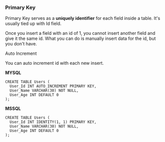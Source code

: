 
### Primary Key

Primary Key serves as a **uniquely identifier** for each field inside a table.
It's usually tied up with Id field. 

Once you insert a field with an id of 1, you cannot insert another field and give it
the same id. 
What you can do is manually insert data for the id, but you don't have.

Auto Increment

You can auto increment id with each new insert.

**MYSQL**

```
CREATE TABLE Users (
  User_Id INT AUTO_INCREMENT PRIMARY KEY,
  User_Name VARCHAR(30) NOT NULL,
  User_Age INT DEFAULT 0
);
```

**MSSQL**

```
CREATE TABLE Users (
  User_Id INT IDENTITY(1, 1) PRIMARY KEY,
  User_Name VARCHAR(30) NOT NULL,
  User_Age INT DEFAULT 0
);
```
